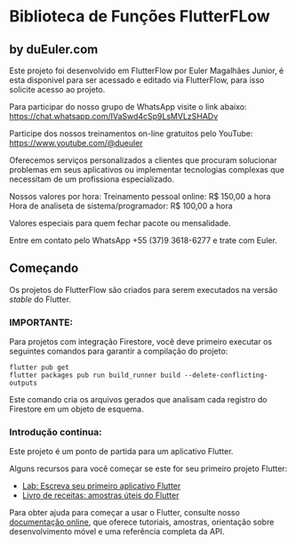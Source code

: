 # Biblioteca de Funções FlutterFLow
## by duEuler.com

Este projeto foi desenvolvido em FlutterFlow por Euler Magalhães Junior, é esta disponivel para ser acessado e editado via FlutterFlow, para isso solicite acesso ao projeto.

Para participar do nosso grupo de WhatsApp visite o link abaixo:
https://chat.whatsapp.com/IVaSwd4cSp9LsMVLzSHADv

Participe dos nossos treinamentos on-line gratuitos pelo YouTube:
https://www.youtube.com/@dueuler

Oferecemos serviços personalizados a clientes que procuram solucionar problemas em seus aplicativos ou implementar tecnologias complexas que necessitam de um profissiona especializado.

Nossos valores por hora:
   Treinamento pessoal online: R$ 150,00 a hora
   Hora de analiseta de sistema/programador: R$ 100,00 a hora
   
   Valores especiais para quem fechar pacote ou mensalidade.

Entre em contato pelo WhatsApp +55 (37)9 3618-6277 e trate com Euler.

## Começando

Os projetos do FlutterFlow são criados para serem executados na versão _stable_ do Flutter.

### IMPORTANTE:

Para projetos com integração Firestore, você deve primeiro executar os seguintes comandos para garantir a compilação do projeto:

```
flutter pub get
flutter packages pub run build_runner build --delete-conflicting-outputs
```

Este comando cria os arquivos gerados que analisam cada registro do Firestore em um objeto de esquema.

### Introdução continua:

Este projeto é um ponto de partida para um aplicativo Flutter.

Alguns recursos para você começar se este for seu primeiro projeto Flutter:

- [Lab: Escreva seu primeiro aplicativo Flutter](https://flutter.dev/docs/get-started/codelab)
- [Livro de receitas: amostras úteis do Flutter](https://flutter.dev/docs/cookbook)

Para obter ajuda para começar a usar o Flutter, consulte nosso
[documentação online](https://flutter.dev/docs), que oferece tutoriais,
amostras, orientação sobre desenvolvimento móvel e uma referência completa da API.
